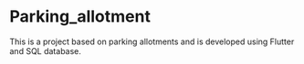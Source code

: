 # Parking_allotment
This is a project based on parking allotments and is developed using Flutter and SQL database. 
